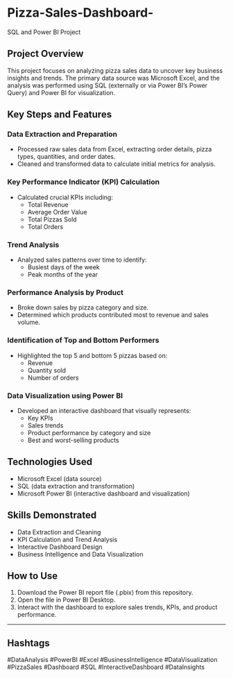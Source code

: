 # Pizza-Sales-Dashboard-
SQL and Power BI Project

## Project Overview
This project focuses on analyzing pizza sales data to uncover key business insights and trends. The primary data source was Microsoft Excel, and the analysis was performed using SQL (externally or via Power BI’s Power Query) and Power BI for visualization.

## Key Steps and Features

### Data Extraction and Preparation
- Processed raw sales data from Excel, extracting order details, pizza types, quantities, and order dates.
- Cleaned and transformed data to calculate initial metrics for analysis.

### Key Performance Indicator (KPI) Calculation
- Calculated crucial KPIs including:
  - Total Revenue
  - Average Order Value
  - Total Pizzas Sold
  - Total Orders

### Trend Analysis
- Analyzed sales patterns over time to identify:
  - Busiest days of the week
  - Peak months of the year

### Performance Analysis by Product
- Broke down sales by pizza category and size.
- Determined which products contributed most to revenue and sales volume.

### Identification of Top and Bottom Performers
- Highlighted the top 5 and bottom 5 pizzas based on:
  - Revenue
  - Quantity sold
  - Number of orders

### Data Visualization using Power BI
- Developed an interactive dashboard that visually represents:
  - Key KPIs
  - Sales trends
  - Product performance by category and size
  - Best and worst-selling products

## Technologies Used
- Microsoft Excel (data source)
- SQL (data extraction and transformation)
- Microsoft Power BI (interactive dashboard and visualization)

## Skills Demonstrated
- Data Extraction and Cleaning
- KPI Calculation and Trend Analysis
- Interactive Dashboard Design
- Business Intelligence and Data Visualization

## How to Use
1. Download the Power BI report file (.pbix) from this repository.
2. Open the file in Power BI Desktop.
3. Interact with the dashboard to explore sales trends, KPIs, and product performance.


---

## Hashtags

#DataAnalysis #PowerBI #Excel #BusinessIntelligence #DataVisualization #PizzaSales #Dashboard #SQL #InteractiveDashboard #DataInsights
